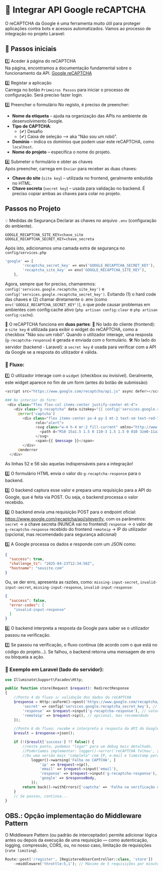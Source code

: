 # 📌 Integrar API Google reCAPTCHA
O reCAPTCHA da Google é uma ferramenta muito útil para proteger aplicações contra bots e acessos automatizados. Vamos ao processo de integração no projeto Laravel:

## 🚀 Passos iniciais
1️⃣ Aceder à página do reCAPTCHA  
Na página, encontramos a documentação fundamental sobre o funcionamento da API.
[Google reCAPTCHA](https://developers.google.com/recaptcha/intro?hl=pt-br)

2️⃣ Registar a aplicação  
Carrega no botão `Primeiros Passos` para iniciar o processo de configuração. Será preciso fazer login.

3️⃣ Preencher o formulário
No registo, é preciso de preencher:
- **Nome da etiqueta** – ajuda na organização das APIs no ambiente de desenvolvimento Google.
- **Tipo de CAPTCHA**:  
  - (✔) Desafio  
  - (✔) Caixa de seleção   –> aka "Não sou um robô".
- **Domínio** – indica os domínios que podem usar este reCAPTCHA, como `localhost`.
- **Nome do projeto** – especifica o nome do projeto.

4️⃣ Submeter o formulário e obter as chaves  
Após preencher, carrega em `Enviar` para receber as duas chaves:
- **Chave do site** (`site key`) – utilizada no frontend, geralmente embutida no HTML.
- **Chave secreta** (`secret key`) – usada para validação no backend.
É preciso copiar ambas as chaves para colar no projeto. 


## Passos no Projeto
💡 Medidas de Segurança 
Declarar as chaves no arquivo `.env` (configuração do ambiente).
```
GOOGLE_RECAPTCHA_SITE_KEY=chave_site
GOOGLE_RECAPTCHA_SECRET_KEY=chave_secreta
```
Após isto, adicionamos uma camada extra de segurança no `config/services.php`
```php
'google' => [
        'recaptcha_secret_key' => env('GOOGLE_RECAPTCHA_SECRET_KEY'),
        'recaptcha_site_key' => env('GOOGLE_RECAPTCHA_SITE_KEY'),
    ], 
```
Agora, sempre que for preciso, chamaremos: `config('services.google.recaptcha_site_key')` e `config('services.google.recaptcha_secret_key')`. Evitando (1) o hard code das chaves e (2) chamar diretamente o .env (como `env('GOOGLE_RECAPTCHA_SECRET_KEY')`), o que pode causar problemas em ambientes com config:cache ativo (`php artisan config:clear` e `php artisan config:cache`).

🔗 O reCAPTCHA funciona em **duas partes**:
🎨 No lado do cliente (frontend): a `site key` é utilizada para exibir o widget do reCAPTCHA, como a checkbox "Não sou um robô". Quando o utilizador interage, uma resposta (`g-recaptcha-response`) é gerada e enviada com o formulário.
🛠 No lado do servidor (backend - Laravel): a `secret key` é usada para verificar com a API da Google se a resposta do utilizador é válida.

### 🔄 Fluxo:
1️⃣ O utilizador interage com o `widget` (checkbox ou invisível).
Geralmente, este widget aparece no fim de um form (antes do botão de submissão): 
```php
<script src="https://www.google.com/recaptcha/api.js" async defer></script>

### No interior do form:
 <div class="flex flex-col items-center justify-center mt-4">
    <div class="g-recaptcha" data-sitekey="{{ config('services.google.recaptcha_site_key') }}"></div>
      @error('captcha')
        <div class="flex items-center px-4 py-3 mt-2 text-sm text-red-700 bg-red-100 border border-red-400 rounded"
              role="alert">
              <svg class="w-4 h-4 mr-2 fill-current" xmlns="http://www.w3.org/2000/svg" viewBox="0 0 20 20">
                <path d="M10 15a1.5 1.5 0 110-3 1.5 1.5 0 010 3zm0-11a1.5 1.5 0 00-1.5 1.5v5a1.5 1.5 0 003 0v-5A1.5 1.5 0 0010 4z" />
              </svg>
              <span>{{ $message }}</span>
        </div>
      @enderror
  </div>
```
As linhas 52 e 56 são aquelas indispensáveis para a integração!


2️⃣ O formulário HTML envia o valor do `g-recaptcha-response` para o backend.  

3️⃣ O backend captura esse valor e prepara uma requisição para a API do Google, que é feita via POST. Ou seja, o backend processa o valor recebido.  

4️⃣ O backend envia uma requisição POST para o endpoint oficial: <https://www.google.com/recaptcha/api/siteverify>, com os parâmetros:
`secret` → a chave secreta (NUNCA vai no frontend)
`response` → o valor de `g-recaptcha-response` recebido do frontend
`remoteip` → IP do utilizador (opcional, mas recomendado para segurança adicional)

5️⃣ A Google processa os dados e responde com um JSON como:
```json
{
  "success": true,
  "challenge_ts": "2025-04-23T12:34:56Z",
  "hostname": "seusite.com"
}
```
Ou, se der erro, apresenta as razões, como: `missing-input-secret`, `invalid-input-secret`, `missing-input-response`, `invalid-input-response`:
```json
{
  "success": false,
  "error-codes": [
    "invalid-input-response"
  ]
}
```

6️⃣ O backend interpreta a resposta da Google para saber se o utilizador passou na verificação.

7️⃣ Se passou na verificação, o fluxo continua (de acordo com o que está no código do projeto...).
Se falhou, o backend retorna uma mensagem de erro ou bloqueia a ação.

### 🔐 Exemplo em Laravel (lado do servidor):
```php
use Illuminate\Support\Facades\Http;

public function store(Request $request): RedirectResponse
{
    //Ponto 4 do fluxo 🔝: validação dos dados do reCAPTCHA
    $response = Http::asForm()->post('https://www.google.com/recaptcha/api/siteverify', [
        'secret' => config('services.google.recaptcha_secret_key'), // chave secreta
        'response' => $request->input('g-recaptcha-response'), // valor enviado pelo frontend
        'remoteip' => $request->ip(), // opcional, mas recomendado
    ]);

    //Ponto 6 do fluxo: recebe e interpreta a resposta da API do Google
    $result = $response->json();

    if (!($result['success'] ?? false)) {
        //neste ponto, podemos "logar" para um debug mais detalhado. 
        //Poderíamos implementar: logger()->error('reCAPTCHA falhou', $result);
        //Ou uma versão mais "completa" com IP, e-mail e timestamp para análise posterior ou para bloquear IPs abusivos.
            logger()->warning('Falha no CAPTCHA', [
                'ip' => $request->ip(),
                'email' => $request->input('email'),
                'response' => $request->input('g-recaptcha-response'),
                'google' => $responseBody,
            ]);
        return back()->withErrors(['captcha' => 'Falha na verificação do reCAPTCHA.']);
    }
    // Se passou, continua...
}
```

## OBS.: Opção implementação do Middleware Pattern 
O Middleware Pattern (ou padrão de interceptador) permite adicionar lógica antes ou depois da execução de uma requisição — como autenticação, logging, compressão, CORS, ou, no nosso caso, limitação de requisições (`rate limiting`).
```php
Route::post('/register', [RegisteredUserController::class, 'store'])
    ->middleware('throttle:5,1'); // Máximo de 5 requisições por minuto: ou seja, até 5 tentativas por minuto
```
